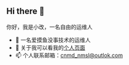 ## Hi there 👋

<!-- ![Gaisoft's github stats](https://github-readme-stats.vercel.app/api?username=kadzh520&count_private=true&show_icons=true&count_private=true) -->

<!-- # 关于我

你好，我是小改，一个普通的小运维人

关于我可见我的个人首页：[https://www.smartsrain.cn/](https://www.smartsrain.cn/)

# 联系我

个人首页: [https://www.smartsrain.cn](https://www.smartsrain.cn)

个人博客: [https://notes.smartsrain.cn](https://notes.smartsrain.cn)

是小改呀 抖音账号：[点这里>_<](https://www.douyin.com/user/MS4wLjABAAAAIQf3HyhP33EoyQXyY-WH5bpHV5EMHykAD8sDafU6J-v9I_j_6UfLgUexVBW0djcf?vid=7365419461031071003)

Email：[kadzh520@qq.com](mailto:kadzh520@qq.com) -->

你好，我是小改，一名自由的运维人
- 🔭 一名爱摸鱼没事技术的运维人
- 💬 关于我可以看我的[个人页面](https://www.smartsrain.cn)
- 📫 个人联系邮箱：cnmd_nmsl@outlok.com
